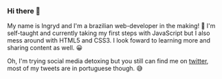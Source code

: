 ### Hi there 👋

My name is Ingryd and I'm a brazilian web-developer in the making! :star2:
I'm self-taught and currently taking my first steps with JavaScript but I also mess around with HTML5 and CSS3. 
I look foward to learning more and sharing content as well. :grinning:

Oh, I'm trying social media detoxing but you still can find me on [twitter](https://twitter.com/huntingpearls), most of my tweets are in portuguese though. :sweat_smile:



<!--
**riosi/riosi** is a ✨ _special_ ✨ repository because its `README.md` (this file) appears on your GitHub profile. -->
